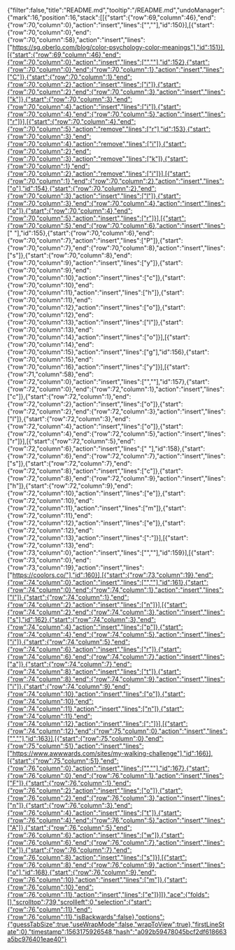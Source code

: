 {"filter":false,"title":"README.md","tooltip":"/README.md","undoManager":{"mark":16,"position":16,"stack":[[{"start":{"row":69,"column":46},"end":{"row":70,"column":0},"action":"insert","lines":["",""],"id":150}],[{"start":{"row":70,"column":0},"end":{"row":70,"column":58},"action":"insert","lines":["https://sg.oberlo.com/blog/color-psychology-color-meanings"],"id":151}],[{"start":{"row":69,"column":46},"end":{"row":70,"column":0},"action":"insert","lines":["",""],"id":152},{"start":{"row":70,"column":0},"end":{"row":70,"column":1},"action":"insert","lines":["C"]},{"start":{"row":70,"column":1},"end":{"row":70,"column":2},"action":"insert","lines":["i"]},{"start":{"row":70,"column":2},"end":{"row":70,"column":3},"action":"insert","lines":["k"]},{"start":{"row":70,"column":3},"end":{"row":70,"column":4},"action":"insert","lines":["i"]},{"start":{"row":70,"column":4},"end":{"row":70,"column":5},"action":"insert","lines":["r"]}],[{"start":{"row":70,"column":4},"end":{"row":70,"column":5},"action":"remove","lines":["r"],"id":153},{"start":{"row":70,"column":3},"end":{"row":70,"column":4},"action":"remove","lines":["i"]},{"start":{"row":70,"column":2},"end":{"row":70,"column":3},"action":"remove","lines":["k"]},{"start":{"row":70,"column":1},"end":{"row":70,"column":2},"action":"remove","lines":["i"]}],[{"start":{"row":70,"column":1},"end":{"row":70,"column":2},"action":"insert","lines":["o"],"id":154},{"start":{"row":70,"column":2},"end":{"row":70,"column":3},"action":"insert","lines":["l"]},{"start":{"row":70,"column":3},"end":{"row":70,"column":4},"action":"insert","lines":["o"]},{"start":{"row":70,"column":4},"end":{"row":70,"column":5},"action":"insert","lines":["r"]}],[{"start":{"row":70,"column":5},"end":{"row":70,"column":6},"action":"insert","lines":[" "],"id":155},{"start":{"row":70,"column":6},"end":{"row":70,"column":7},"action":"insert","lines":["P"]},{"start":{"row":70,"column":7},"end":{"row":70,"column":8},"action":"insert","lines":["s"]},{"start":{"row":70,"column":8},"end":{"row":70,"column":9},"action":"insert","lines":["y"]},{"start":{"row":70,"column":9},"end":{"row":70,"column":10},"action":"insert","lines":["c"]},{"start":{"row":70,"column":10},"end":{"row":70,"column":11},"action":"insert","lines":["h"]},{"start":{"row":70,"column":11},"end":{"row":70,"column":12},"action":"insert","lines":["o"]},{"start":{"row":70,"column":12},"end":{"row":70,"column":13},"action":"insert","lines":["l"]},{"start":{"row":70,"column":13},"end":{"row":70,"column":14},"action":"insert","lines":["o"]}],[{"start":{"row":70,"column":14},"end":{"row":70,"column":15},"action":"insert","lines":["g"],"id":156},{"start":{"row":70,"column":15},"end":{"row":70,"column":16},"action":"insert","lines":["y"]}],[{"start":{"row":71,"column":58},"end":{"row":72,"column":0},"action":"insert","lines":["",""],"id":157},{"start":{"row":72,"column":0},"end":{"row":72,"column":1},"action":"insert","lines":["c"]},{"start":{"row":72,"column":1},"end":{"row":72,"column":2},"action":"insert","lines":["o"]},{"start":{"row":72,"column":2},"end":{"row":72,"column":3},"action":"insert","lines":["l"]},{"start":{"row":72,"column":3},"end":{"row":72,"column":4},"action":"insert","lines":["o"]},{"start":{"row":72,"column":4},"end":{"row":72,"column":5},"action":"insert","lines":["r"]}],[{"start":{"row":72,"column":5},"end":{"row":72,"column":6},"action":"insert","lines":[" "],"id":158},{"start":{"row":72,"column":6},"end":{"row":72,"column":7},"action":"insert","lines":["s"]},{"start":{"row":72,"column":7},"end":{"row":72,"column":8},"action":"insert","lines":["c"]},{"start":{"row":72,"column":8},"end":{"row":72,"column":9},"action":"insert","lines":["h"]},{"start":{"row":72,"column":9},"end":{"row":72,"column":10},"action":"insert","lines":["e"]},{"start":{"row":72,"column":10},"end":{"row":72,"column":11},"action":"insert","lines":["m"]},{"start":{"row":72,"column":11},"end":{"row":72,"column":12},"action":"insert","lines":["e"]},{"start":{"row":72,"column":12},"end":{"row":72,"column":13},"action":"insert","lines":[":"]}],[{"start":{"row":72,"column":13},"end":{"row":73,"column":0},"action":"insert","lines":["",""],"id":159}],[{"start":{"row":73,"column":0},"end":{"row":73,"column":19},"action":"insert","lines":["https://coolors.co/"],"id":160}],[{"start":{"row":73,"column":19},"end":{"row":74,"column":0},"action":"insert","lines":["",""],"id":161},{"start":{"row":74,"column":0},"end":{"row":74,"column":1},"action":"insert","lines":["I"]},{"start":{"row":74,"column":1},"end":{"row":74,"column":2},"action":"insert","lines":["n"]}],[{"start":{"row":74,"column":2},"end":{"row":74,"column":3},"action":"insert","lines":["s"],"id":162},{"start":{"row":74,"column":3},"end":{"row":74,"column":4},"action":"insert","lines":["p"]},{"start":{"row":74,"column":4},"end":{"row":74,"column":5},"action":"insert","lines":["i"]},{"start":{"row":74,"column":5},"end":{"row":74,"column":6},"action":"insert","lines":["r"]},{"start":{"row":74,"column":6},"end":{"row":74,"column":7},"action":"insert","lines":["a"]},{"start":{"row":74,"column":7},"end":{"row":74,"column":8},"action":"insert","lines":["t"]},{"start":{"row":74,"column":8},"end":{"row":74,"column":9},"action":"insert","lines":["i"]},{"start":{"row":74,"column":9},"end":{"row":74,"column":10},"action":"insert","lines":["o"]},{"start":{"row":74,"column":10},"end":{"row":74,"column":11},"action":"insert","lines":["n"]},{"start":{"row":74,"column":11},"end":{"row":74,"column":12},"action":"insert","lines":[":"]}],[{"start":{"row":74,"column":12},"end":{"row":75,"column":0},"action":"insert","lines":["",""],"id":163}],[{"start":{"row":75,"column":0},"end":{"row":75,"column":51},"action":"insert","lines":["https://www.awwwards.com/sites/my-walking-challenge"],"id":166}],[{"start":{"row":75,"column":51},"end":{"row":76,"column":0},"action":"insert","lines":["",""],"id":167},{"start":{"row":76,"column":0},"end":{"row":76,"column":1},"action":"insert","lines":["F"]},{"start":{"row":76,"column":1},"end":{"row":76,"column":2},"action":"insert","lines":["o"]},{"start":{"row":76,"column":2},"end":{"row":76,"column":3},"action":"insert","lines":["n"]},{"start":{"row":76,"column":3},"end":{"row":76,"column":4},"action":"insert","lines":["t"]},{"start":{"row":76,"column":4},"end":{"row":76,"column":5},"action":"insert","lines":["A"]},{"start":{"row":76,"column":5},"end":{"row":76,"column":6},"action":"insert","lines":["w"]},{"start":{"row":76,"column":6},"end":{"row":76,"column":7},"action":"insert","lines":["e"]},{"start":{"row":76,"column":7},"end":{"row":76,"column":8},"action":"insert","lines":["s"]}],[{"start":{"row":76,"column":8},"end":{"row":76,"column":9},"action":"insert","lines":["o"],"id":168},{"start":{"row":76,"column":9},"end":{"row":76,"column":10},"action":"insert","lines":["m"]},{"start":{"row":76,"column":10},"end":{"row":76,"column":11},"action":"insert","lines":["e"]}]]},"ace":{"folds":[],"scrolltop":739,"scrollleft":0,"selection":{"start":{"row":76,"column":11},"end":{"row":76,"column":11},"isBackwards":false},"options":{"guessTabSize":true,"useWrapMode":false,"wrapToView":true},"firstLineState":0},"timestamp":1563175926548,"hash":"a092b59478045bcf2df618663a5bc976401eae40"}